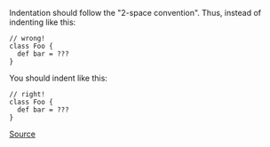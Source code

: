Indentation should follow the "2-space convention". Thus, instead of indenting like this:

    // wrong!
    class Foo {
      def bar = ???
    }

You should indent like this:

    // right!
    class Foo {
      def bar = ???
    }

[Source](http://docs.scala-lang.org/style/indentation.html)
      